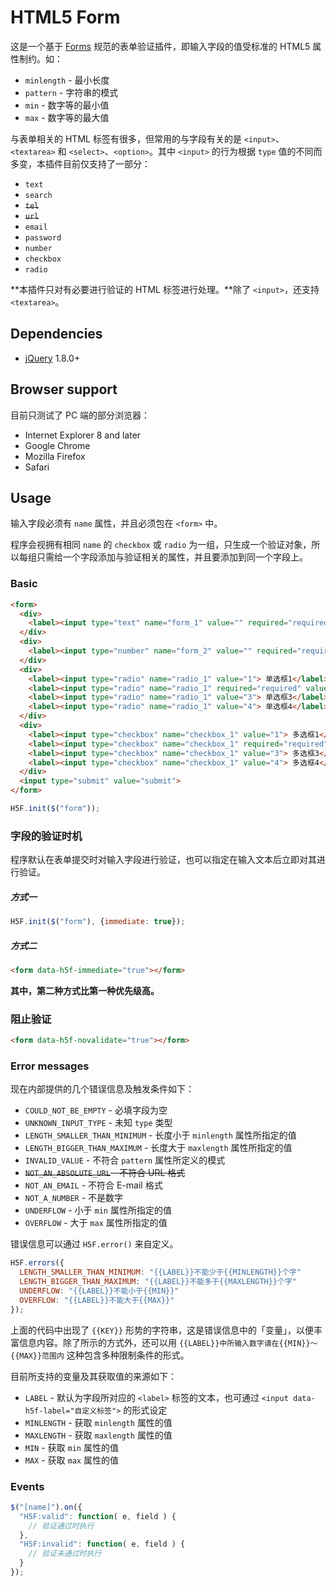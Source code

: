 # HTML5 Form

这是一个基于 [Forms](https://html.spec.whatwg.org/multipage/forms.html#forms) 规范的表单验证插件，即输入字段的值受标准的 HTML5 属性制约。如：

* `minlength` - 最小长度
* `pattern` - 字符串的模式
* `min` - 数字等的最小值
* `max` - 数字等的最大值

与表单相关的 HTML 标签有很多，但常用的与字段有关的是 `<input>`、`<textarea>` 和 `<select>`、`<option>`。其中 `<input>` 的行为根据 `type` 值的不同而多变，本插件目前仅支持了一部分：

* `text`
* `search`
* ~~`tel`~~
* ~~`url`~~
* `email`
* `password`
* `number`
* `checkbox`
* `radio`

**本插件只对有必要进行验证的 HTML 标签进行处理。**除了 `<input>`，还支持 `<textarea>`。

## Dependencies

* [jQuery](http://jquery.com/) 1.8.0+

## Browser support

目前只测试了 PC 端的部分浏览器：

* Internet Explorer 8 and later
* Google Chrome
* Mozilla Firefox
* Safari

## Usage

输入字段必须有 `name` 属性，并且必须包在 `<form>` 中。

程序会视拥有相同 `name` 的 `checkbox` 或 `radio` 为一组，只生成一个验证对象，所以每组只需给一个字段添加与验证相关的属性，并且要添加到同一个字段上。

### Basic

```html
<form>
  <div>
    <label><input type="text" name="form_1" value="" required="required" minlength="2" maxlength="4" pattern=".*0"> 文本</label>
  </div>
  <div>
    <label><input type="number" name="form_2" value="" required="required" min="5" max="10"> 数字</label>
  </div>
  <div>
    <label><input type="radio" name="radio_1" value="1"> 单选框1</label>
    <label><input type="radio" name="radio_1" required="required" value="2"> 单选框2</label>
    <label><input type="radio" name="radio_1" value="3"> 单选框3</label>
    <label><input type="radio" name="radio_1" value="4"> 单选框4</label>
  </div>
  <div>
    <label><input type="checkbox" name="checkbox_1" value="1"> 多选框1</label>
    <label><input type="checkbox" name="checkbox_1" required="required" value="2"> 多选框2</label>
    <label><input type="checkbox" name="checkbox_1" value="3"> 多选框3</label>
    <label><input type="checkbox" name="checkbox_1" value="4"> 多选框4</label>
  </div>
  <input type="submit" value="submit">
</form>
```

```javascript
H5F.init($("form"));
```

### 字段的验证时机

程序默认在表单提交时对输入字段进行验证，也可以指定在输入文本后立即对其进行验证。

##### 方式一

```javascript
H5F.init($("form"), {immediate: true});
```

##### 方式二

```html
<form data-h5f-immediate="true"></form>
```

**其中，第二种方式比第一种优先级高。**

### 阻止验证

```html
<form data-h5f-novalidate="true"></form>
```

### Error messages

现在内部提供的几个错误信息及触发条件如下：

* `COULD_NOT_BE_EMPTY` - 必填字段为空
* `UNKNOWN_INPUT_TYPE` - 未知 `type` 类型
* `LENGTH_SMALLER_THAN_MINIMUM` - 长度小于 `minlength` 属性所指定的值
* `LENGTH_BIGGER_THAN_MAXIMUM` - 长度大于 `maxlength` 属性所指定的值
* `INVALID_VALUE` - 不符合 `pattern` 属性所定义的模式
* ~~`NOT_AN_ABSOLUTE_URL` - 不符合 URL 格式~~
* `NOT_AN_EMAIL` - 不符合 E-mail 格式
* `NOT_A_NUMBER` - 不是数字
* `UNDERFLOW` - 小于 `min` 属性所指定的值
* `OVERFLOW` - 大于 `max` 属性所指定的值

错误信息可以通过 `H5F.error()` 来自定义。

```javascript
H5F.errors({
  LENGTH_SMALLER_THAN_MINIMUM: "{{LABEL}}不能少于{{MINLENGTH}}个字"
  LENGTH_BIGGER_THAN_MAXIMUM: "{{LABEL}}不能多于{{MAXLENGTH}}个字"
  UNDERFLOW: "{{LABEL}}不能小于{{MIN}}"
  OVERFLOW: "{{LABEL}}不能大于{{MAX}}"
});
```

上面的代码中出现了 `{{KEY}}` 形势的字符串，这是错误信息中的「变量」，以便丰富信息内容。除了所示的方式外，还可以用 `{{LABEL}}中所输入数字请在{{MIN}}～{{MAX}}范围内` 这种包含多种限制条件的形式。

目前所支持的变量及其获取值的来源如下：

* `LABEL` - 默认为字段所对应的 `<label>` 标签的文本，也可通过 `<input data-h5f-label="自定义标签">` 的形式设定
* `MINLENGTH` - 获取 `minlength` 属性的值
* `MAXLENGTH` - 获取 `maxlength` 属性的值
* `MIN` - 获取 `min` 属性的值
* `MAX` - 获取 `max` 属性的值

### Events

```javascript
$("[name]").on({
  "H5F:valid": function( e, field ) {
    // 验证通过时执行
  },
  "H5F:invalid": function( e, field ) {
    // 验证未通过时执行
  }
});
```
